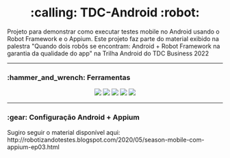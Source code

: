 <h1 align="center">:calling: TDC-Android :robot:</h1>

Projeto para demonstrar como executar testes mobile no Android usando o Robot Framework e o Appium. Este projeto faz parte do material exibido na palestra "Quando dois robôs se encontram: Android + Robot Framework na garantia da qualidade do app" na Trilha Android do TDC Business 2022

***

<h3>:hammer_and_wrench: Ferramentas</h3>
<p align="center">
<img src="https://img.shields.io/badge/Android%20Studio-228B22?style=for-the-badge&logo=androidstudio&logoColor=white">
<img src="https://img.shields.io/badge/Appium-4B0082?style=for-the-badge&logo=appium&logoColor=white">
<img src="https://img.shields.io/badge/Robot%20Framework-3CB371?style=for-the-badge&logo=robotframework&logoColor=white">
<img src="https://img.shields.io/badge/VS%20Code-1E90FF?style=for-the-badge&logo=visualstudiocode&logoColor=white">
<img src="https://img.shields.io/badge/Chrome-FF660D?style=for-the-badge&logo=googlechrome&logoColor=white">

***

<h3> :gear: Configuração Android + Appium </h3>

<p> 
Sugiro seguir o material disponível aqui: http://robotizandotestes.blogspot.com/2020/05/season-mobile-com-appium-ep03.html

